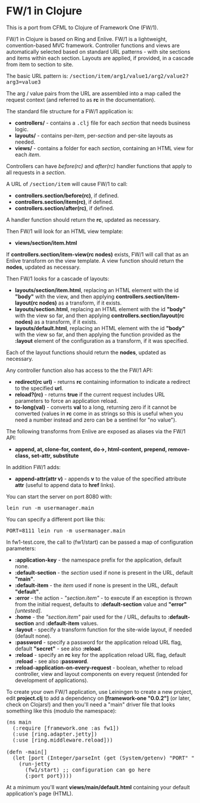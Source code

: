 FW/1 in Clojure
===============

This is a port from CFML to Clojure of Framework One (FW/1).

FW/1 in Clojure is based on Ring and Enlive. FW/1 is a lightweight, convention-based MVC framework.
Controller functions and views are automatically selected based on standard URL patterns - with site sections and items within each section.
Layouts are applied, if provided, in a cascade from item to section to site.

The basic URL pattern is: <tt>/section/item/arg1/value1/arg2/value2?arg3=value3</tt>

The arg / value pairs from the URL are assembled into a map called the request context (and referred to as **rc** in the documentation).

The standard file structure for a FW/1 application is:

* **controllers/** - contains a <tt>.clj</tt> file for each _section_ that needs business logic.
* **layouts/** - contains per-_item_, per-_section_ and per-site layouts as needed.
* **views/** - contains a folder for each _section_, containing an HTML view for each _item_.

Controllers can have _before(rc)_ and _after(rc)_ handler functions that apply to all requests in a _section_.

A URL of <tt>/section/item</tt> will cause FW/1 to call:

* **controllers.section/before(rc)**, if defined.
* **controllers.section/item(rc)**, if defined.
* **controllers.section/after(rc)**, if defined.

A handler function should return the **rc**, updated as necessary.

Then FW/1 will look for an HTML view template:

* **views/section/item.html**

If **controllers.section/item-view(rc nodes)** exists, FW/1 will call that as an Enlive transform on the view template. A view function should return the **nodes**, updated as necessary.

Then FW/1 looks for a cascade of layouts:

* **layouts/section/item.html**, replacing an HTML element with the id **"body"** with the view, and then applying **controllers.section/item-layout(rc nodes)** as a transform, if it exists.
* **layouts/section.html**, replacing an HTML element with the id **"body"** with the view so far, and then applying **controllers.section/layout(rc nodes)** as a transform, if it exists.
* **layouts/default.html**, replacing an HTML element with the id **"body"** with the view so far, and then applying the function provided as the **:layout** element of the configuration as a transform, if it was specified.

Each of the layout functions should return the **nodes**, updated as necessary.

Any controller function also has access to the the FW/1 API:

* **redirect(rc url)** - returns **rc** containing information to indicate a redirect to the specified **url**.
* **reload?(rc)** - returns **true** if the current request includes URL parameters to force an application reload.
* **to-long(val)** - converts **val** to a long, returning zero if it cannot be converted (values in **rc** come in as strings so this is useful when you need a number instead and zero can be a sentinel for "no value").

The following transforms from Enlive are exposed as aliases via the FW/1 API:

* **append, at, clone-for, content, do->, html-content, prepend, remove-class, set-attr, substitute**

In addition FW/1 adds:

* **append-attr(attr v)** - appends **v** to the value of the specified attribute **attr** (useful to append data to **href** links).

You can start the server on port 8080 with:

<pre>lein run -m usermanager.main</pre>

You can specify a different port like this:

<pre>PORT=8111 lein run -m usermanager.main</pre>

In fw1-test.core, the call to (fw1/start) can be passed a map of configuration parameters:

* **:application-key** - the namespace prefix for the application, default none.
* **:default-section** - the _section_ used if none is present in the URL, default **"main"**.
* **:default-item** - the _item_ used if none is present in the URL, default **"default"**.
* **:error** - the action - _"section.item"_ - to execute if an exception is thrown from the initial request, defaults to **:default-section** value and **"error"** _[untested]_.
* **:home** - the _"section.item"_ pair used for the / URL, defaults to **:default-section** and **:default-item** values.
* **:layout** - specify a transform function for the site-wide layout, if needed (default none).
* **:password** - specify a password for the application reload URL flag, default **"secret"** - see also **:reload**.
* **:reload** - specify an **rc** key for the application reload URL flag, default **:reload** - see also **:password**.
* **:reload-application-on-every-request** - boolean, whether to reload controller, view and layout components on every request (intended for development of applications).

To create your own FW/1 application, use Leiningen to create a new project, edit **project.clj** to add a dependency on **[framework-one "0.0.2"]** (or later, check on Clojars!) and then you'll need a "main" driver file that looks something like this (modulo the namespace):
<pre>
(ns main
  (:require [framework.one :as fw1])
  (:use [ring.adapter.jetty])
  (:use [ring.middleware.reload]))

(defn -main[]
  (let [port (Integer/parseInt (get (System/getenv) "PORT" "8080"))] 
    (run-jetty
      (fw1/start) ;; configuration can go here
      {:port port})))</pre>
At a minimum you'll want **views/main/default.html** containing your default application's page (HTML).